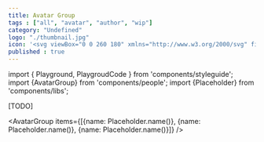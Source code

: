 ```yaml
---
title: Avatar Group
tags : ["all", "avatar", "author", "wip"]
category: "Undefined"
logo: "./thumbnail.jpg"
icon: '<svg viewBox="0 0 260 180" xmlns="http://www.w3.org/2000/svg" fill="none"><rect width="260" height="180" fill="var(--color-bg)"></rect><circle cx="130" cy="90" r="40" fill="var(--color-contrast-low)"></circle><path d="M130 86C135.523 86 140 81.5228 140 76C140 70.4772 135.523 66 130 66C124.477 66 120 70.4772 120 76C120 81.5228 124.477 86 130 86Z" fill="var(--color-contrast-high)"></path><path d="M130 90C125.437 90.0076 121.048 91.7529 117.726 94.8812C114.404 98.0094 112.398 102.286 112.116 106.84L112 110H148L147.884 106.84C147.602 102.286 145.596 98.0094 142.274 94.8812C138.952 91.7529 134.563 90.0076 130 90Z" fill="var(--color-contrast-high)"></path><circle cx="159" cy="120" r="9" fill="var(--color-primary)" stroke="var(--color-bg)" stroke-width="2"></circle></svg>'
published : true
---
```

import { Playground, PlaygroudCode } from 'components/styleguide';
import {AvatarGroup} from 'components/people';
import {Placeholder} from 'components/libs';

[TODO]

<AvatarGroup items={[{name: Placeholder.name()}, {name: Placeholder.name()}, {name: Placeholder.name()}]} />
